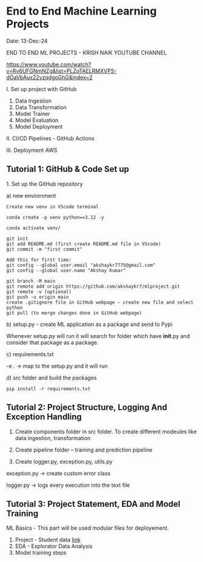 
<h1>End to End Machine Learning Projects</h1>

Date: 13-Dec-24

END TO END ML PROJECTS - KRISH NAIK YOUTUBE CHANNEL

https://www.youtube.com/watch?v=Rv6UFGNmNZg&list=PLZoTAELRMXVPS-dOaVbAux22vzqdgoGhG&index=2

I. Set up project with GitHub
1.	Data Ingestion
2.	Data Transformation
3.	Model Trainer
4.	Model Evaluation
5.	Model Deployment

II. CI/CD Pipelines - GitHub Actions

III. Deployment AWS

<h2>Tutorial 1: GitHub & Code Set up</h2>
1. Set up the GitHub repository

a) new environment 

	Create new venv in VScode terminal

	conda create -p venv python==3.12 -y

	conda activate venv/

	git init
	git add README.md (first create README.md file in VScode)
	git commit -m "first commit"

	Add this for first time:
	git config --global user.email "akshaykr7775@gmail.com"
	git config --global user.name "Akshay Kumar"

	git branch -M main
	git remote add origin https://github.com/akshaykr7/mlproject.git
	git remote -v (optional)
	git push -u origin main
	create .gitignore file in GitHub webpage – create new file and select python
	git pull (to merge changes done in GitHub webpage)

b) setup.py - create ML application as a package and send to Pypi

Whenever setup.py will run it will search for folder which have __init__.py and consider that package as a package.

c) requirements.txt

-e . -> map to the setup.py and it will run

d) src folder and build the packages

	pip install -r requirements.txt
	

<h2>Tutorial 2: Project Structure, Logging And Exception Handling</h2>

1. Create components folder in src folder.
	To create different modeules like data ingestion, transformation

2. Create pipeline folder – training and prediction pipeline 
3. Create logger.py, exception.py, utils.py

exception.py -> create custom error class

logger.py -> logs every execution into the text file


<h2>Tutorial 3: Project Statement, EDA and Model Training</h2>
ML Basics - This part will be used modular files for deployement.

1. Project - Student data [link](https://www.kaggle.com/datasets/spscientist/students-performance-in-exams?datasetId=74977)
2. EDA - Explorator Data Analysis
3. Model training steps



